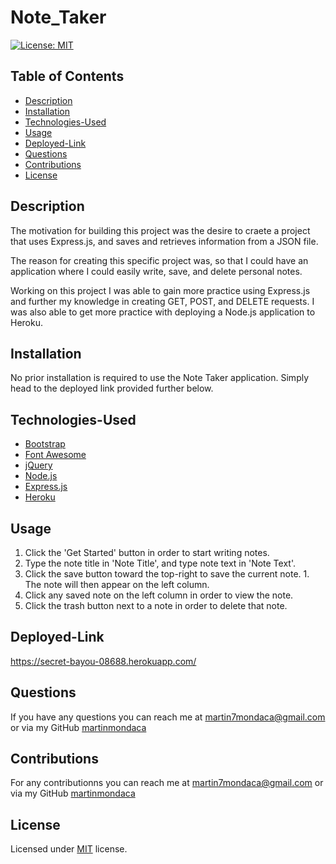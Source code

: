 # Note_Taker

[![License: MIT](https://img.shields.io/badge/License-MIT-yellow.svg)](https://opensource.org/licenses/MIT)

## Table of Contents

  * [Description](#description)
  * [Installation](#installation)
  * [Technologies-Used](#technologies-used)
  * [Usage](#usage)
  * [Deployed-Link](#deployed-link)
  * [Questions](#questions)
  * [Contributions](#contributions)
  * [License](#license)

## Description

The motivation for building this project was the desire to craete a project that uses Express.js, and saves and retrieves information from a JSON file.

The reason for creating this specific project was, so that I could have an application where I could easily write, save, and delete personal notes. 
    
Working on this project I was able to gain more practice using Express.js and further my knowledge in creating GET, POST, and DELETE requests. I was also able to get more practice with deploying a Node.js application to Heroku.

## Installation

No prior installation is required to use the Note Taker application. Simply head to the deployed link provided further below.

## Technologies-Used

  * [Bootstrap](https://getbootstrap.com/)
  * [Font Awesome](https://fontawesome.com/)
  * [jQuery](https://jquery.com/)
  * [Node.js](https://nodejs.org/en/)
  * [Express.js](https://expressjs.com/)
  * [Heroku](https://id.heroku.com/login)

## Usage

  1. Click the 'Get Started' button in order to start writing notes.
  1. Type the note title in 'Note Title', and type note text in 'Note Text'.
  1. Click the save button toward the top-right to save the current note.
    1. The note will then appear on the left column.
  1. Click any saved note on the left column in order to view the note.
  1. Click the trash button next to a note in order to delete that note.

## Deployed-Link

https://secret-bayou-08688.herokuapp.com/

## Questions  

  If you have any questions you can reach me at martin7mondaca@gmail.com or via my GitHub [martinmondaca](https://github.com/martinmondaca)

## Contributions

  For any contributionns you can reach me at martin7mondaca@gmail.com or via my GitHub [martinmondaca](https://github.com/martinmondaca)

## License

  Licensed under [MIT](https://choosealicense.com/licenses/mit/) license.